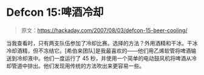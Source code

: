 # Defcon 15:啤酒冷却

> 原文：<https://hackaday.com/2007/08/03/defcon-15-beer-cooling/>

当我查看时，只有两支队伍参加了冷却比赛。选择的方法？外用酒精和干冰。干冰冷却酒精，但不冻结它。[希伯来团队]是我最喜欢的——他们用乙烯软管将啤酒输送到冷却液中。他们一度运行了 45 秒，并使用一个简单的电动鼓风机将啤酒从冷却管道中排出。他们发现用传统的方法吹出来更容易一些。